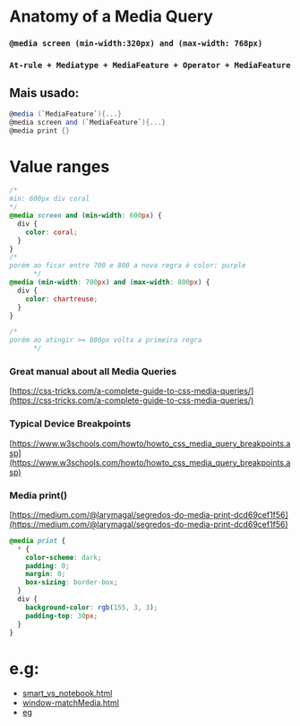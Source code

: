 # Anatomy of a Media Query

### `@media screen (min-width:320px) and (max-width: 768px)`

### `At-rule + Mediatype + MediaFeature + Operator + MediaFeature`

## Mais usado:

```cs
@media (`MediaFeature`){...}
@media screen and (`MediaFeature`){...}
@media print {}

```

# Value ranges

```css
/*
min: 600px div coral
*/
@media screen and (min-width: 600px) {
  div {
    color: coral;
  }
}
/*
porém ao ficar entre 700 e 800 a nova regra é color: purple  
      */
@media (min-width: 700px) and (max-width: 800px) {
  div {
    color: chartreuse;
  }
}

/*
porém ao atingir >= 800px volta a primeira regra
      */
```

### Great manual about all Media Queries

[https://css-tricks.com/a-complete-guide-to-css-media-queries/](https://css-tricks.com/a-complete-guide-to-css-media-queries/)

### Typical Device Breakpoints

[https://www.w3schools.com/howto/howto_css_media_query_breakpoints.asp](https://www.w3schools.com/howto/howto_css_media_query_breakpoints.asp)

### Media print()

[https://medium.com/@larymagal/segredos-do-media-print-dcd69cef1f56](https://medium.com/@larymagal/segredos-do-media-print-dcd69cef1f56)

```css
@media print {
  * {
    color-scheme: dark;
    padding: 0;
    margin: 0;
    box-sizing: border-box;
  }
  div {
    background-color: rgb(155, 3, 3);
    padding-top: 30px;
  }
}
```

# e.g:

- [smart_vs_notebook.html](https://geraldotech.github.io/DevMap/CSS/pages/media_queries/smart_vs_notebook.html)
- [window-matchMedia.html](https://geraldotech.github.io/DevMap/CSS/pages/media_queries/window-matchMedia.html)
- [eg](https://geraldotech.github.io/DevMap/CSS/pages/media_queries/eg/index.html)
